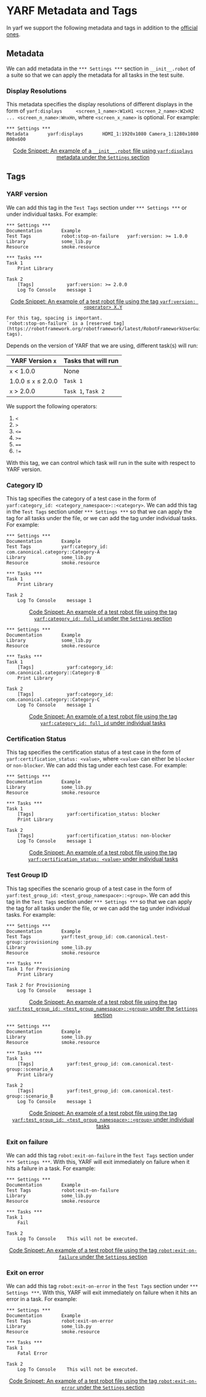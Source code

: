 # YARF  Metadata and Tags

In yarf we support the following metadata and tags in addition to the [official ones](https://robotframework.org/robotframework/latest/RobotFrameworkUserGuide.html#tagging-test-cases).

## Metadata

We can add metadata in the `*** Settings ***` section in `__init__.robot` of a suite so that we can apply the metadata for all tasks in the test suite.

### Display Resolutions

This metadata specifies the display resolutions of different displays in the form of `yarf:displays     <screen_1_name>:W1xH1 <screen_2_name>:W2xH2 ... <screen_n_name>:WnxHn`, where `<screen_x_name>` is optional. For example:

```{code-block} text
*** Settings ***
Metadata       yarf:displays       HDMI_1:1920x1080 Camera_1:1280x1080 800x600
```

<u><center>Code Snippet: An example of a `__init__.robot` file using `yarf:displays` metadata under the `Settings` section</center></u>

## Tags

### YARF version

We can add this tag in the `Test Tags` section under `*** Settings ***` or under individual tasks. For example:

```{code-block} text
*** Settings ***
Documentation       Example
Test Tags           robot:stop-on-failure   yarf:version: >= 1.0.0
Library             some_lib.py
Resource            smoke.resource

*** Tasks ***
Task 1
    Print Library

Task 2
    [Tags]            yarf:version: >= 2.0.0
    Log To Console    message 1
```

<u><center>Code Snippet: An example of a test robot file using the tag `yarf:version: <operator> X.Y`</center></u>

```{Note}
For this tag, spacing is important.
`robot:stop-on-failure` is a [reserved tag](https://robotframework.org/robotframework/latest/RobotFrameworkUserGuide.html#reserved-tags).
```

Depends on the version of YARF that we are using, different task(s) will run:

| YARF Version `x`    | Tasks that will run |
| ------------------- | ------------------- |
| `x` \< 1.0.0        | None                |
| 1.0.0 ≤ `x` ≤ 2.0.0 | `Task 1`            |
| `x` > 2.0.0         | `Task 1`, `Task 2`  |

We support the following operators:

1. `<`
1. `>`
1. `<=`
1. `>=`
1. `==`
1. `!=`

With this tag, we can control which task will run in the suite with respect to YARF version.

### Category ID

This tag specifies the category of a test case in the form of `yarf:category_id: <category_namespace>::<category>`. We can add this tag in the `Test Tags` section under `*** Settings ***` so that we can apply the tag for all tasks under the file, or we can add the tag under individual tasks. For example:

```{code-block} text
*** Settings ***
Documentation       Example
Test Tags           yarf:category_id: com.canonical.category::Category-A
Library             some_lib.py
Resource            smoke.resource

*** Tasks ***
Task 1
    Print Library

Task 2
    Log To Console    message 1
```

<u><center>Code Snippet: An example of a test robot file using the tag `yarf:category_id: full_id` under the `Settings` section</center></u>

```{code-block} text
*** Settings ***
Documentation       Example
Library             some_lib.py
Resource            smoke.resource

*** Tasks ***
Task 1
    [Tags]            yarf:category_id: com.canonical.category::Category-B
    Print Library

Task 2
    [Tags]            yarf:category_id: com.canonical.category::Category-C
    Log To Console    message 1
```

<u><center>Code Snippet: An example of a test robot file using the tag `yarf:category_id: full_id` under individual tasks</center></u>

### Certification Status

This tag specifies the certification status of a test case in the form of `yarf:certification_status: <value>`, where `<value>` can either be `blocker` or `non-blocker`. We can add this tag under each test case. For example:

```{code-block} text
*** Settings ***
Documentation       Example
Library             some_lib.py
Resource            smoke.resource

*** Tasks ***
Task 1
    [Tags]            yarf:certification_status: blocker
    Print Library

Task 2
    [Tags]            yarf:certification_status: non-blocker
    Log To Console    message 1
```

<u><center>Code Snippet: An example of a test robot file using the tag `yarf:certification_status: <value>` under individual tasks</center></u>

### Test Group ID

This tag specifies the scenario group of a test case in the form of `yarf:test_group_id: <test_group_namespace>::<group>`. We can add this tag in the `Test Tags` section under `*** Settings ***` so that we can apply the tag for all tasks under the file, or we can add the tag under individual tasks. For example:

```{code-block} text
*** Settings ***
Documentation       Example
Test Tags           yarf:test_group_id: com.canonical.test-group::provisioning
Library             some_lib.py
Resource            smoke.resource

*** Tasks ***
Task 1 for Provisioning
    Print Library

Task 2 for Provisioning
    Log To Console    message 1
```

<u><center>Code Snippet: An example of a test robot file using the tag `yarf:test_group_id: <test_group_namespace>::<group>` under the `Settings` section</center></u>

```{code-block} text
*** Settings ***
Documentation       Example
Library             some_lib.py
Resource            smoke.resource

*** Tasks ***
Task 1
    [Tags]            yarf:test_group_id: com.canonical.test-group::scenario_A
    Print Library

Task 2
    [Tags]            yarf:test_group_id: com.canonical.test-group::scenario_B
    Log To Console    message 1
```

<u><center>Code Snippet: An example of a test robot file using the tag `yarf:test_group_id: <test_group_namespace>::<group>` under individual tasks</center></u>

### Exit on failure

We can add this tag `robot:exit-on-failure` in the `Test Tags` section under `*** Settings ***`. With this, YARF will exit immediately on failure when it hits a failure in a task. For example:

```{code-block} text
*** Settings ***
Documentation       Example
Test Tags           robot:exit-on-failure
Library             some_lib.py
Resource            smoke.resource

*** Tasks ***
Task 1
    Fail

Task 2
    Log To Console    This will not be executed.
```

<u><center>Code Snippet: An example of a test robot file using the tag `robot:exit-on-failure` under the `Settings` section</center></u>

### Exit on error

We can add this tag `robot:exit-on-error` in the `Test Tags` section under `*** Settings ***`. With this, YARF will exit immediately on failure when it hits an error in a task. For example:

```{code-block} text
*** Settings ***
Documentation       Example
Test Tags           robot:exit-on-error
Library             some_lib.py
Resource            smoke.resource

*** Tasks ***
Task 1
    Fatal Error

Task 2
    Log To Console    This will not be executed.
```

<u><center>Code Snippet: An example of a test robot file using the tag `robot:exit-on-error` under the `Settings` section</center></u>
